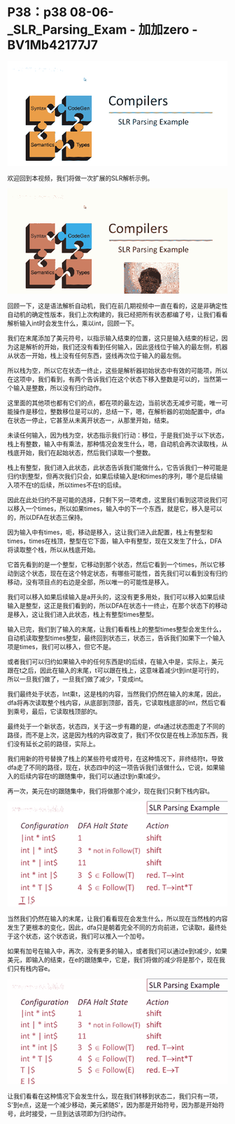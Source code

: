 # P38：p38 08-06-_SLR_Parsing_Exam - 加加zero - BV1Mb42177J7

![](img/ccf167f98a3c85f4e16fb4f8c44b6264_0.png)

欢迎回到本视频，我们将做一次扩展的SLR解析示例。

![](img/ccf167f98a3c85f4e16fb4f8c44b6264_2.png)

回顾一下，这是语法解析自动机，我们在前几期视频中一直在看的，这是非确定性自动机的确定性版本，我们上次构建的，我已经把所有状态都编了号，让我们看看解析输入int时会发生什么，乘以int，回顾一下。

我们在末尾添加了美元符号，以指示输入结束的位置，这只是输入结束的标记，因为这是解析的开始，我们还没有看到任何输入，因此竖线位于输入的最左侧，机器从状态一开始，栈上没有任何东西，竖线再次位于输入的最左侧。

所以栈为空，所以它在状态一终止，这些是解析器初始状态中有效的可能项，所以在这项中，我们看到，有两个告诉我们在这个状态下移入整数是可以的，当然第一个输入是整数，所以没有归约动作。

这里面的其他项也都有它们的点，都在项的最左边，当前状态无减步可能，唯一可能操作是移位，整数移位是可以的，总结一下，嗯，在解析器的初始配置中，dfa在状态一停止，它甚至从未离开状态一，从那里开始，结束。

未读任何输入，因为栈为空，状态指示我们行动：移位，于是我们处于以下状态，栈上有整数，输入中有乘法，那种情况会发生什么，嗯，自动机会再次读取栈，从栈底开始，我们在起始状态，然后我们读取一个整数。

栈上有整型，我们进入此状态，此状态告诉我们能做什么，它告诉我们一种可能是归约t到整型，但再次我们只会，如果后续输入是t和times的序列，哪个是后续输入项不在t的后续，所以times不在t的后续。

因此在此处归约不是可能的选择，只剩下另一项考虑，这里我们看到这项说我们可以移入一个times，所以如果times，输入中的下一个东西，就是它，移入是可以的，所以DFA在状态三保持。

因为输入中有times，呃，移动是移入，这让我们进入此配置，栈上有整型和times，times在栈顶，整型在它下面，输入中有整型，现在又发生了什么，DFA将读取整个栈，所以从栈底开始。

它首先看到的是一个整型，它移动到那个状态，然后它看到一个times，所以它移动到这个状态，现在在这个特定状态，有哪些可能性，首先我们可以看到没有归约移动，没有项目点的右边是全部，所以唯一的可能性是移入。

我们可以移入如果后续输入是a开头的，这没有更多用处，我们可以移入如果后续输入是整型，这正是我们看到的，所以DFA在状态十一终止，在那个状态下的移动是移入，这让我们进入此状态，栈上有整型times整型。

输入已完，我们到了输入的末尾，让我们看看栈上的整型times整型会发生什么，自动机读取整型times整型，最终回到状态三，状态三，告诉我们如果下一个输入项是times，我们可以移入，但它不是。

或者我们可以归约如果输入中的任何东西是t的后续，在输入中是，实际上，美元跟在t之后，因此在输入的末尾，t可以跟在栈上，这意味着减少t到int是可行的，所以一旦我们做了，一旦我们做了减少，T变成int。

我们最终处于状态，Int乘t，这是栈的内容，当然我们仍然在输入的末尾，因此，dfa将再次读取整个栈内容，从底部到顶部，首先，它读取栈底部的int，然后它看到乘号，最后，它读取栈顶部的t。

最终处于一个新状态，状态四，关于这一步有趣的是，dfa通过状态图走了不同的路径，而不是上次，这是因为栈的内容改变了，我们不仅仅是在栈上添加东西，我们没有延长之前的路径，实际上。

我们用新的符号替换了栈上的某些符号或符号，在这种情况下，非终结符t，导致dfa走了不同的路径，现在，状态四中的这一项告诉我们该做什么，它说，如果输入的后续内容在t的跟随集中，我们可以通过t到n乘t减少。

再一次，美元在t的跟随集中，我们将做那个减少，现在我们只剩下栈内容t。

![](img/ccf167f98a3c85f4e16fb4f8c44b6264_4.png)

当然我们仍然在输入的末尾，让我们看看现在会发生什么，所以现在当然栈的内容发生了更根本的变化，因此，dfa只是朝着完全不同的方向前进，它读取t，最终处于这个状态，这个状态说，我们可以推入一个加号。

如果有加号在输入中，再次，没有更多的输入，或者我们可以通过e到t减少，如果美元，即输入的结束，在e的跟随集中，它是，我们将做的减少将是那个，现在我们只有栈内容e。



![](img/ccf167f98a3c85f4e16fb4f8c44b6264_6.png)

让我们看看在这种情况下会发生什么，现在我们转移到状态二，我们只有一项，S'到e点，这是一个减少移动，美元紧随S'，因为那是开始符号，因为那是开始符号，此时接受，一旦到达该项即为归约动作。

